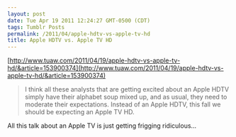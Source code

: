 ```yaml
---
layout: post
date: Tue Apr 19 2011 12:24:27 GMT-0500 (CDT)
tags: Tumblr Posts
permalink: /2011/04/apple-hdtv-vs-apple-tv-hd
title: Apple HDTV vs. Apple TV HD
---
```


[http://www.tuaw.com/2011/04/19/apple-hdtv-vs-apple-tv-hd/&article=153900374](http://www.tuaw.com/2011/04/19/apple-hdtv-vs-apple-tv-hd/&article=153900374)

> I think all these analysts that are getting excited about an Apple HDTV simply have their alphabet soup mixed up, and as usual, they need to moderate their expectations. Instead of an Apple HDTV, this fall we should be expecting an Apple TV HD.

All this talk about an Apple TV is just getting frigging ridiculous…
